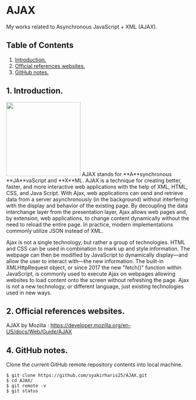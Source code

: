 # AJAX
My works related to Asynchronous JavaScript + XML (AJAX).

## Table of Contents
1. [Introduction.](#introduction)
2. [Official references websites.](#references)
3. [GitHub notes.](#github)

<a name="introduction"></a>
## 1. Introduction.
<img src="" height="200"> 
AJAX stands for **A**synchronous **JA**vaScript and **X**ML. AJAX is a technique for creating better, faster, and more interactive web applications with the help of XML, HTML, CSS, and Java Script. With Ajax, web applications can send and retrieve data from a server asynchronously (in the background) without interfering with the display and behavior of the existing page. By decoupling the data interchange layer from the presentation layer, Ajax allows web pages and, by extension, web applications, to change content dynamically without the need to reload the entire page. In practice, modern implementations commonly utilize JSON instead of XML.

Ajax is not a single technology, but rather a group of technologies. HTML and CSS can be used in combination to mark up and style information. The webpage can then be modified by JavaScript to dynamically display—and allow the user to interact with—the new information. The built-in XMLHttpRequest object, or since 2017 the new "fetch()" function within JavaScript, is commonly used to execute Ajax on webpages allowing websites to load content onto the screen without refreshing the page. Ajax is not a new technology, or different language, just existing technologies used in new ways.

<a name="references"></a>
## 2. Official references websites.
AJAX by Mozilla : https://developer.mozilla.org/en-US/docs/Web/Guide/AJAX

<a name="github"></a>
## 4. GitHub notes.
Clone the current GitHub remote repository contents into local machine.
```
$ git clone https://github.com/syakirharis25/AJAX.git
$ cd AJAX/
$ git remote -v
$ git status
